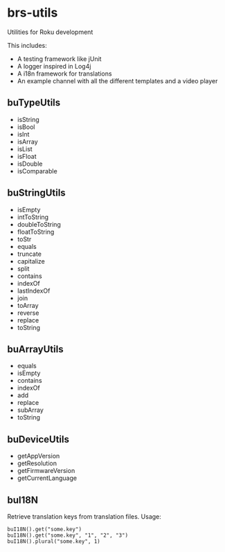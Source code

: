 # brs-utils
Utilities for Roku development

This includes:

* A testing framework like jUnit
* A logger inspired in Log4j
* A i18n framework for translations
* An example channel with all the different templates and a video player

## buTypeUtils

* isString
* isBool
* isInt
* isArray
* isList
* isFloat
* isDouble
* isComparable

## buStringUtils

* isEmpty
* intToString
* doubleToString
* floatToString
* toStr
* equals
* truncate
* capitalize
* split
* contains
* indexOf
* lastIndexOf
* join
* toArray
* reverse
* replace
* toString

## buArrayUtils

* equals
* isEmpty
* contains
* indexOf
* add
* replace
* subArray
* toString

## buDeviceUtils

* getAppVersion
* getResolution
* getFirmwareVersion
* getCurrentLanguage

## buI18N
Retrieve translation keys from translation files. Usage:

```
buI18N().get("some.key")
buI18N().get("some.key", "1", "2", "3")
buI18N().plural("some.key", 1)
```
